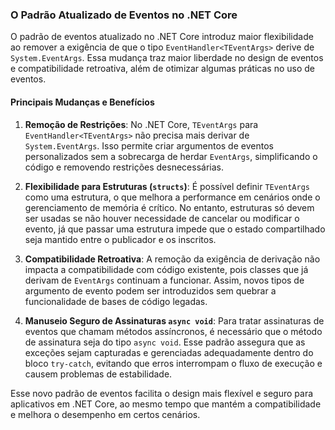 ### O Padrão Atualizado de Eventos no .NET Core

O padrão de eventos atualizado no .NET Core introduz maior flexibilidade ao remover a exigência de que o tipo `EventHandler<TEventArgs>` derive de `System.EventArgs`. Essa mudança traz maior liberdade no design de eventos e compatibilidade retroativa, além de otimizar algumas práticas no uso de eventos.

#### Principais Mudanças e Benefícios

1. **Remoção de Restrições**: No .NET Core, `TEventArgs` para `EventHandler<TEventArgs>` não precisa mais derivar de `System.EventArgs`. Isso permite criar argumentos de eventos personalizados sem a sobrecarga de herdar `EventArgs`, simplificando o código e removendo restrições desnecessárias.
   
2. **Flexibilidade para Estruturas (`structs`)**: É possível definir `TEventArgs` como uma estrutura, o que melhora a performance em cenários onde o gerenciamento de memória é crítico. No entanto, estruturas só devem ser usadas se não houver necessidade de cancelar ou modificar o evento, já que passar uma estrutura impede que o estado compartilhado seja mantido entre o publicador e os inscritos.

3. **Compatibilidade Retroativa**: A remoção da exigência de derivação não impacta a compatibilidade com código existente, pois classes que já derivam de `EventArgs` continuam a funcionar. Assim, novos tipos de argumento de evento podem ser introduzidos sem quebrar a funcionalidade de bases de código legadas.

4. **Manuseio Seguro de Assinaturas `async void`**: Para tratar assinaturas de eventos que chamam métodos assíncronos, é necessário que o método de assinatura seja do tipo `async void`. Esse padrão assegura que as exceções sejam capturadas e gerenciadas adequadamente dentro do bloco `try-catch`, evitando que erros interrompam o fluxo de execução e causem problemas de estabilidade.

Esse novo padrão de eventos facilita o design mais flexível e seguro para aplicativos em .NET Core, ao mesmo tempo que mantém a compatibilidade e melhora o desempenho em certos cenários.